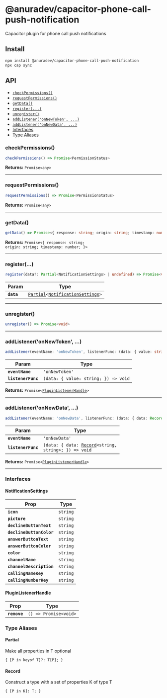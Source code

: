 # @anuradev/capacitor-phone-call-push-notification

Capacitor plugin for phone call push notifications

## Install

```bash
npm install @anuradev/capacitor-phone-call-push-notification
npx cap sync
```

## API

<docgen-index>

* [`checkPermissions()`](#checkpermissions)
* [`requestPermissions()`](#requestpermissions)
* [`getData()`](#getdata)
* [`register(...)`](#register)
* [`unregister()`](#unregister)
* [`addListener('onNewToken', ...)`](#addlisteneronnewtoken-)
* [`addListener('onNewData', ...)`](#addlisteneronnewdata-)
* [Interfaces](#interfaces)
* [Type Aliases](#type-aliases)

</docgen-index>

<docgen-api>
<!--Update the source file JSDoc comments and rerun docgen to update the docs below-->

### checkPermissions()

```typescript
checkPermissions() => Promise<PermissionStatus>
```

**Returns:** <code>Promise&lt;any&gt;</code>

--------------------


### requestPermissions()

```typescript
requestPermissions() => Promise<PermissionStatus>
```

**Returns:** <code>Promise&lt;any&gt;</code>

--------------------


### getData()

```typescript
getData() => Promise<{ response: string; origin: string; timestamp: number; }>
```

**Returns:** <code>Promise&lt;{ response: string; origin: string; timestamp: number; }&gt;</code>

--------------------


### register(...)

```typescript
register(data?: Partial<NotificationSettings> | undefined) => Promise<void>
```

| Param      | Type                                                                                                        |
| ---------- | ----------------------------------------------------------------------------------------------------------- |
| **`data`** | <code><a href="#partial">Partial</a>&lt;<a href="#notificationsettings">NotificationSettings</a>&gt;</code> |

--------------------


### unregister()

```typescript
unregister() => Promise<void>
```

--------------------


### addListener('onNewToken', ...)

```typescript
addListener(eventName: 'onNewToken', listenerFunc: (data: { value: string; }) => void) => Promise<PluginListenerHandle>
```

| Param              | Type                                               |
| ------------------ | -------------------------------------------------- |
| **`eventName`**    | <code>'onNewToken'</code>                          |
| **`listenerFunc`** | <code>(data: { value: string; }) =&gt; void</code> |

**Returns:** <code>Promise&lt;<a href="#pluginlistenerhandle">PluginListenerHandle</a>&gt;</code>

--------------------


### addListener('onNewData', ...)

```typescript
addListener(eventName: 'onNewData', listenerFunc: (data: { data: Record<string, string>; }) => void) => Promise<PluginListenerHandle>
```

| Param              | Type                                                                                          |
| ------------------ | --------------------------------------------------------------------------------------------- |
| **`eventName`**    | <code>'onNewData'</code>                                                                      |
| **`listenerFunc`** | <code>(data: { data: <a href="#record">Record</a>&lt;string, string&gt;; }) =&gt; void</code> |

**Returns:** <code>Promise&lt;<a href="#pluginlistenerhandle">PluginListenerHandle</a>&gt;</code>

--------------------


### Interfaces


#### NotificationSettings

| Prop                     | Type                |
| ------------------------ | ------------------- |
| **`icon`**               | <code>string</code> |
| **`picture`**            | <code>string</code> |
| **`declineButtonText`**  | <code>string</code> |
| **`declineButtonColor`** | <code>string</code> |
| **`answerButtonText`**   | <code>string</code> |
| **`answerButtonColor`**  | <code>string</code> |
| **`color`**              | <code>string</code> |
| **`channelName`**        | <code>string</code> |
| **`channelDescription`** | <code>string</code> |
| **`callingNameKey`**     | <code>string</code> |
| **`callingNumberKey`**   | <code>string</code> |


#### PluginListenerHandle

| Prop         | Type                                      |
| ------------ | ----------------------------------------- |
| **`remove`** | <code>() =&gt; Promise&lt;void&gt;</code> |


### Type Aliases


#### Partial

Make all properties in T optional

<code>{ [P in keyof T]?: T[P]; }</code>


#### Record

Construct a type with a set of properties K of type T

<code>{ [P in K]: T; }</code>

</docgen-api>
